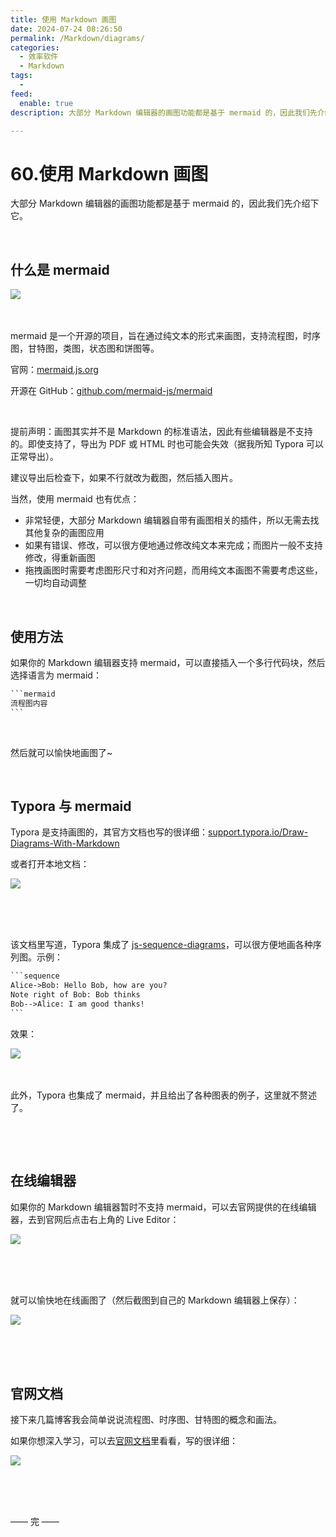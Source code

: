 ```yaml
---
title: 使用 Markdown 画图
date: 2024-07-24 08:26:50
permalink: /Markdown/diagrams/
categories:
  - 效率软件
  - Markdown
tags:
  - 
feed:
  enable: true
description: 大部分 Markdown 编辑器的画图功能都是基于 mermaid 的，因此我们先介绍下它。

---
```

# 60.使用 Markdown 画图

大部分 Markdown 编辑器的画图功能都是基于 mermaid 的，因此我们先介绍下它。

‍‍<!-- more -->

## 什么是 mermaid

​![](https://image.peterjxl.com/blog/image-20240722211341-t5nefv1.png)​

‍

mermaid 是一个开源的项目，旨在通过纯文本的形式来画图，支持流程图，时序图，甘特图，类图，状态图和饼图等。

官网：[mermaid.js.org](https://mermaid.js.org)

开源在 GitHub：[github.com/mermaid-js/mermaid](https://github.com/mermaid-js/mermaid)

‍

提前声明：画图其实并不是 Markdown 的标准语法，因此有些编辑器是不支持的。即使支持了，导出为 PDF 或 HTML 时也可能会失效（据我所知 Typora 可以正常导出）。

建议导出后检查下，如果不行就改为截图，然后插入图片。

当然，使用 mermaid 也有优点：

* 非常轻便，大部分 Markdown 编辑器自带有画图相关的插件，所以无需去找其他复杂的画图应用
* 如果有错误、修改，可以很方便地通过修改纯文本来完成；而图片一般不支持修改，得重新画图
* 拖拽画图时需要考虑图形尺寸和对齐问题，而用纯文本画图不需要考虑这些，一切均自动调整

‍

## 使用方法

如果你的 Markdown 编辑器支持 mermaid，可以直接插入一个多行代码块，然后选择语言为 mermaid：

```md
‍‍‍‍```mermaid
流程图内容
‍‍‍‍```
```

‍

然后就可以愉快地画图了~

‍

## Typora 与 mermaid

Typora 是支持画图的，其官方文档也写的很详细：[support.typora.io/Draw-Diagrams-With-Markdown](https://support.typora.io/Draw-Diagrams-With-Markdown/)

或者打开本地文档：

​![](https://image.peterjxl.com/blog/image-20240724212108-8dcygvv.png)​

‍

‍

该文档里写道，Typora 集成了 [js-sequence-diagrams](https://bramp.github.io/js-sequence-diagrams/)，可以很方便地画各种序列图。示例：

```md
‍```sequence
Alice->Bob: Hello Bob, how are you?
Note right of Bob: Bob thinks
Bob-->Alice: I am good thanks!
‍```

```

效果：

​![](https://image.peterjxl.com/blog/image-20240723172139-h0yb9uq.png)​

‍

此外，Typora 也集成了 mermaid，并且给出了各种图表的例子，这里就不赘述了。

‍

‍

## 在线编辑器

如果你的 Markdown 编辑器暂时不支持 mermaid，可以去官网提供的在线编辑器，去到官网后点击右上角的 Live Editor：

​![](https://image.peterjxl.com/blog/image-20240723160858-s79o6f9.png)​

‍

‍

就可以愉快地在线画图了（然后截图到自己的 Markdown 编辑器上保存）：

​![](https://image.peterjxl.com/blog/image-20240723161013-j7pn6vc.png)​

‍

‍

## 官网文档

接下来几篇博客我会简单说说流程图、时序图、甘特图的概念和画法。

如果你想深入学习，可以去[官网文档](https://mermaid.js.org/intro/)里看看，写的很详细：

​![](https://image.peterjxl.com/blog/image-20240723172919-zchr4bi.png)​

‍

‍

—— 完 ——
